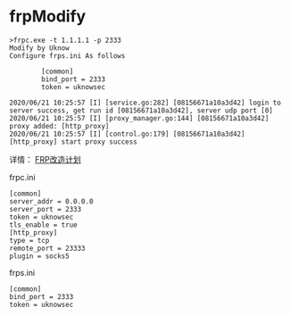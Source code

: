 # frpModify

```
>frpc.exe -t 1.1.1.1 -p 2333
Modify by Uknow
Configure frps.ini As follows

        [common]
        bind_port = 2333
        token = uknowsec

2020/06/21 10:25:57 [I] [service.go:282] [08156671a10a3d42] login to server success, get run id [08156671a10a3d42], server udp port [0]
2020/06/21 10:25:57 [I] [proxy_manager.go:144] [08156671a10a3d42] proxy added: [http_proxy]
2020/06/21 10:25:57 [I] [control.go:179] [08156671a10a3d42] [http_proxy] start proxy success
```

详情：
[FRP改造计划](https://uknowsec.cn/posts/notes/FRP%E6%94%B9%E9%80%A0%E8%AE%A1%E5%88%92.html)

frpc.ini
```
[common]
server_addr = 0.0.0.0
server_port = 2333
token = uknowsec
tls_enable = true
[http_proxy]
type = tcp
remote_port = 23333
plugin = socks5
```


frps.ini
```
[common]
bind_port = 2333
token = uknowsec
```
